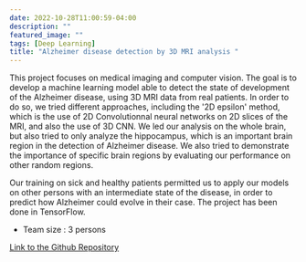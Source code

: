 ```yaml
---
date: 2022-10-28T11:00:59-04:00
description: ""
featured_image: ""
tags: [Deep Learning]
title: "Alzheimer disease detection by 3D MRI analysis "
---
```


This project focuses on medical imaging and computer vision. The goal is to develop a machine learning model able to detect the state of development of the Alzheimer disease, using 3D MRI data from real patients. In order to do so, we tried different approaches, including the '2D epsilon' method, which is the use of 2D Convolutionnal neural networks on 2D slices of the MRI, and also the use of 3D CNN. We led our analysis on the whole brain, but also tried to only analyze the hippocampus, which is an important brain region in the detection of Alzheimer disease. We also tried to demonstrate the importance of specific brain regions by evaluating our performance on other random regions. 

Our training on sick and healthy patients permitted us to apply our models on other persons with an intermediate state of the disease, in order to predict how Alzheimer could evolve in their case. The project has been done in TensorFlow.

- Team size : 3 persons

[Link to the Github Repository](https://github.com/corentinlger/Alzheimer-)

 



